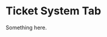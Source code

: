[title]: # (Ticket System Tab)
[tags]: # (XXX)
[priority]: # (1978)
# Ticket System Tab
Something here.
